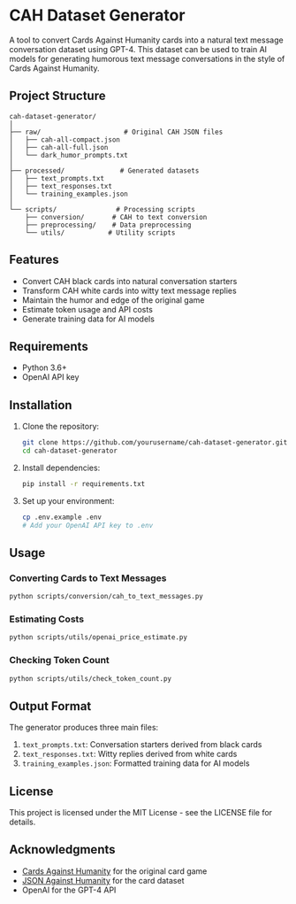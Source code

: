 # CAH Dataset Generator

A tool to convert Cards Against Humanity cards into a natural text message conversation dataset using GPT-4. This dataset can be used to train AI models for generating humorous text message conversations in the style of Cards Against Humanity.

## Project Structure

```
cah-dataset-generator/
│
├── raw/                     # Original CAH JSON files
│   ├── cah-all-compact.json
│   ├── cah-all-full.json
│   └── dark_humor_prompts.txt
│
├── processed/              # Generated datasets
│   ├── text_prompts.txt
│   ├── text_responses.txt
│   └── training_examples.json
│
└── scripts/               # Processing scripts
    ├── conversion/       # CAH to text conversion
    ├── preprocessing/    # Data preprocessing
    └── utils/           # Utility scripts

```

## Features

- Convert CAH black cards into natural conversation starters
- Transform CAH white cards into witty text message replies
- Maintain the humor and edge of the original game
- Estimate token usage and API costs
- Generate training data for AI models

## Requirements

- Python 3.6+
- OpenAI API key

## Installation

1. Clone the repository:
   ```bash
   git clone https://github.com/yourusername/cah-dataset-generator.git
   cd cah-dataset-generator
   ```

2. Install dependencies:
   ```bash
   pip install -r requirements.txt
   ```

3. Set up your environment:
   ```bash
   cp .env.example .env
   # Add your OpenAI API key to .env
   ```

## Usage

### Converting Cards to Text Messages

```bash
python scripts/conversion/cah_to_text_messages.py
```

### Estimating Costs

```bash
python scripts/utils/openai_price_estimate.py
```

### Checking Token Count

```bash
python scripts/utils/check_token_count.py
```

## Output Format

The generator produces three main files:

1. `text_prompts.txt`: Conversation starters derived from black cards
2. `text_responses.txt`: Witty replies derived from white cards
3. `training_examples.json`: Formatted training data for AI models

## License

This project is licensed under the MIT License - see the LICENSE file for details.

## Acknowledgments

- [Cards Against Humanity](https://cardsagainsthumanity.com/) for the original card game
- [JSON Against Humanity](https://github.com/crhallberg/json-against-humanity) for the card dataset
- OpenAI for the GPT-4 API 